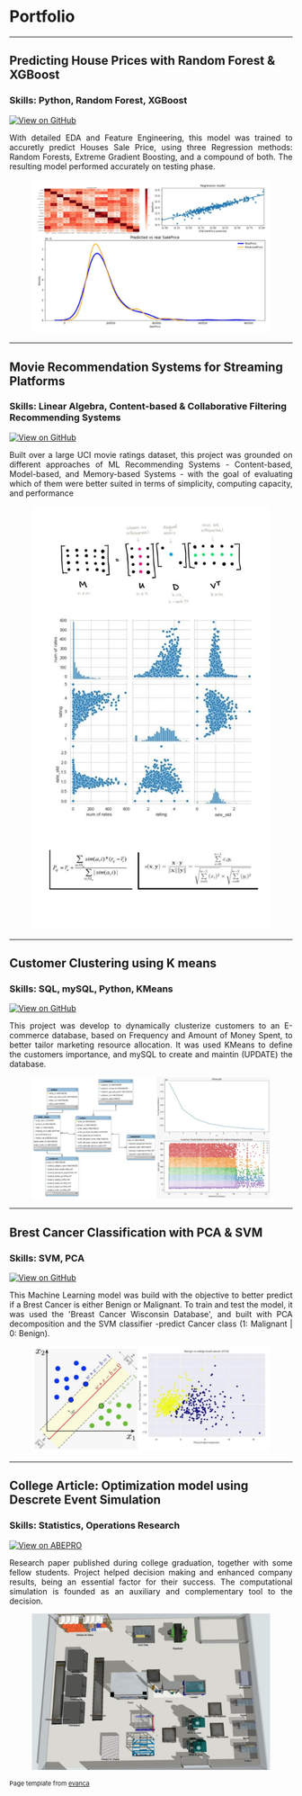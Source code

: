 # Portfolio

---

## Predicting House Prices with Random Forest & XGBoost 

### **Skills:** Python, Random Forest, XGBoost
 
[![View on GitHub](https://img.shields.io/badge/GitHub-View_on_GitHub-blue?logo=GitHub)](https://github.com/Melo97/Real-Estate-Sales-Price-Regression-Using-RF-and-XGBoost/)

<div style="text-align: justify"> With detailed EDA and Feature Engineering, this model was trained to accuretly predict Houses Sale Price, using three Regression methods: Random Forests, Extreme Gradient Boosting, and a compound of both. The resulting model performed accurately on testing phase. </div>

<figure>  
 <center><img src="images/HP project.jpeg"/></center>
</figure>
 
---
## Movie Recommendation Systems for Streaming Platforms
  
### **Skills:** Linear Algebra, Content-based & Collaborative Filtering Recommending Systems 

[![View on GitHub](https://img.shields.io/badge/GitHub-View_on_GitHub-blue?logo=GitHub)](https://github.com/Melo97/Movie-Recommender-Systems)

<div style="text-align: justify"> Built over a large UCI movie ratings dataset, this project was grounded on different approaches of ML Recommending Systems - Content-based, Model-based, and Memory-based Systems - with the goal of evaluating which of them were better suited in terms of simplicity, computing capacity, and performance </div>

<figure>
 <center><img src="images/RS rec systems.jpeg" alt="Rec_Sys"/></center>
</figure>
 
---
## Customer Clustering using K means
  
### **Skills:** SQL, mySQL, Python, KMeans

[![View on GitHub](https://img.shields.io/badge/GitHub-View_on_GitHub-blue?logo=GitHub)](https://github.com/Melo97/Customer-Clustering-using-KMeans-SQLconnector/)

<div style="text-align: justify"> This project was develop to dynamically clusterize customers to an E-commerce database, based on Frequency and Amount of Money Spent, to better tailor marketing resource allocation. It was used KMeans to define the customers importance, and mySQL to create and maintin (UPDATE) the database. </div>

<figure>
 <center><img src="images/CC_sql_Kmeans.jpeg" alt="KMeans"/></center>
</figure>
 
---
## Brest Cancer Classification with PCA & SVM
  
### **Skills:** SVM, PCA

[![View on GitHub](https://img.shields.io/badge/GitHub-View_on_GitHub-blue?logo=GitHub)](https://github.com/Melo97/Brest-Cancer-Type-Classification)

<div style="text-align: justify"> This Machine Learning model was build with the objective to better predict if a Brest Cancer is either Benign or Malignant. To train and test the model, it was used the 'Breast Cancer Wisconsin Database', and built with PCA decomposition and the SVM classifier -predict Cancer class (1: Malignant | 0: Benign). </div>

<figure>
 <center><img src="images/BC support vector machines.jpeg" alt="SVM"/></center>
</figure>
 
---
## College Article: Optimization model using Descrete Event Simulation
  
### **Skills:** Statistics, Operations Research

[![View on ABEPRO](https://img.shields.io/badge/ABEPRO-open%20collection-green)](https://www.abepro.org.br/biblioteca/TN_STP_292_1648_38957.pdf)

<div style="text-align: justify"> Research paper published during college graduation, together with some fellow students. Project helped decision making and enhanced company results, being an essential factor for their success. The computational simulation is founded as an auxiliary and complementary tool to the decision. </div>  


<figure>
 <center><img src="images/Meu_artigo1.PNG" alt="Layout"/></center>
</figure>
 
<p style="font-size:11px">Page template from <a href="https://github.com/evanca/quick-portfolio">evanca</a></p>
<!-- Remove above link if you don't want to attibute -->
